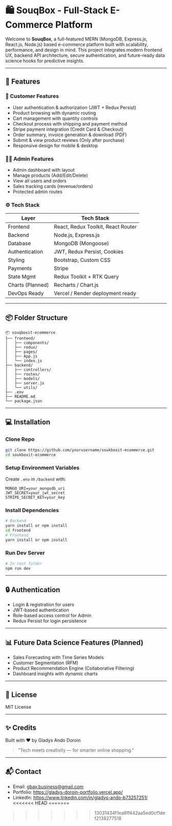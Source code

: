 # 🛍️ SouqBox - Full-Stack E-Commerce Platform

Welcome to **SouqBox**, a full-featured MERN (MongoDB, Express.js, React.js, Node.js) based e-commerce platform built with scalability, performance, and design in mind. This project integrates modern frontend UX, backend API architecture, secure authentication, and future-ready data science hooks for predictive insights.

---

## 🚀 Features

### 🛒 Customer Features

- User authentication & authorization (JWT + Redux Persist)
- Product browsing with dynamic routing
- Cart management with quantity controls
- Checkout process with shipping and payment method
- Stripe payment integration (Credit Card & Checkout)
- Order summary, invoice generation & download (PDF)
- Submit & view product reviews (Only after purchase)
- Responsive design for mobile & desktop

### 🧑‍💼 Admin Features

- Admin dashboard with layout
- Manage products (Add/Edit/Delete)
- View all users and orders
- Sales tracking cards (revenue/orders)
- Protected admin routes

### ⚙️ Tech Stack

| Layer            | Tech Stack                         |
| ---------------- | ---------------------------------- |
| Frontend         | React, Redux Toolkit, React Router |
| Backend          | Node.js, Express.js                |
| Database         | MongoDB (Mongoose)                 |
| Authentication   | JWT, Redux Persist, Cookies        |
| Styling          | Bootstrap, Custom CSS              |
| Payments         | Stripe                             |
| State Mgmt       | Redux Toolkit + RTK Query          |
| Charts (Planned) | Recharts / Chart.js                |
| DevOps Ready     | Vercel / Render deployment ready   |

---

## 📦 Folder Structure

```
📦 souqboxit-ecommerce
├── frontend/
│   ├── components/
│   ├── redux/
│   ├── pages/
│   ├── App.js
│   └── index.js
├── backend/
│   ├── controllers/
│   ├── routes/
│   ├── models/
│   ├── server.js
│   └── utils/
├── .env
├── README.md
└── package.json
```

---

## 💻 Installation

### Clone Repo

```bash
git clone https://github.com/yourusername/soukboxit-ecommerce.git
cd soukboxit-ecommerce
```

### Setup Environment Variables

Create `.env` in `/backend` with:

```env
MONGO_URI=your_mongodb_uri
JWT_SECRET=your_jwt_secret
STRIPE_SECRET_KEY=your_key
```

### Install Dependencies

```bash
# Backend
yarn install or npm install
cd frontend
# Frontend
yarn install or npm install
```

### Run Dev Server

```bash
# In root folder
npm run dev
```

---

## 🔒 Authentication

- Login & registration for users
- JWT-based authentication
- Role-based access control for Admin
- Redux Persist for login persistence

---

## 📊 Future Data Science Features (Planned)

- Sales Forecasting with Time Series Models
- Customer Segmentation (RFM)
- Product Recommendation Engine (Collaborative Filtering)
- Dashboard insights with dynamic charts

---

## 📄 License

MIT License

---

## ✨ Credits

Built with ❤️ by Gladys Ando Doroin

> "Tech meets creativity — for smarter online shopping."

---

## 📬 Contact

- Email: gbav.business@gmail.com
- Portfolio: https://gladys-doroin-portfolio.vercel.app/
- LinkedIn: https://www.linkedin.com/in/gladys-ando-b73257251/
<<<<<<< HEAD
=======

>>>>>>> 13031434f1ea8ff442aa5ed0cf1def2138277518
